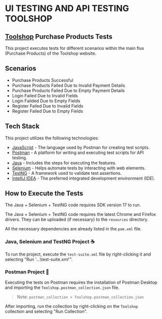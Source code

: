 # UI TESTING AND API TESTING TOOLSHOP
## [Toolshop](https://practicesoftwaretesting.com/#/) Purchase Products Tests 

This project executes tests for different scenarios within the main flux (Purchase Products) of the Toolshop website.

## Scenarios

- Purchase Products Successful
- Purchase Products Failed Due to Invalid Payment Details
- Purchase Products Failed Due to Empty Payment Details
- Login Failed Due to Invalid Fields
- Login Failded Due to Empty Fields
- Register Failed Due to Invalid Fields
- Register Failed Due to Empty Fields

## Tech Stack

This project utilizes the following technologies:

- [JavaScript](https://developer.mozilla.org/en/docs/Web/JavaScript) - The language used by Postman for creating test scripts.
- [Postman](https://www.postman.com/) - A platform for writing and executing test scripts for API testing.
- [Java](https://www.java.com/en/) - Includes the steps for executing the features.
- [Selenium](https://www.selenium.dev/) - Helps automate tests by interacting with web elements.
- [TestNG](https://testng.org/) - A framework used to validate test assertions.
- [IntelliJ IDEA](https://www.jetbrains.com/idea/) - The preferred integrated development environment (IDE).

## How to Execute the Tests

The Java + Selenium + TestNG code requires SDK version 17 to run.

The Java + Selenium + TestNG code requires the latest Chrome and Firefox drivers. They can be uploaded (if necessary) to the `resources` directory.

All the necessary dependencies are already listed in the `pom.xml` file.

### Java, Selenium and TestNG Project ☕

To run the project, execute the `test-suite.xml` file by right-clicking it and selecting "Run '...\test-suite.xml'".

### Postman Project 📨

Executing the tests on Postman requires the installation of Postman Desktop and importing the `Toolshop.postman_collection.json` file.

> Note: `postman_collection > Toolshop.postman_collection.json`

After importing, run the collection by right-clicking on the `Toolshop` collection and selecting "Run Collection".
